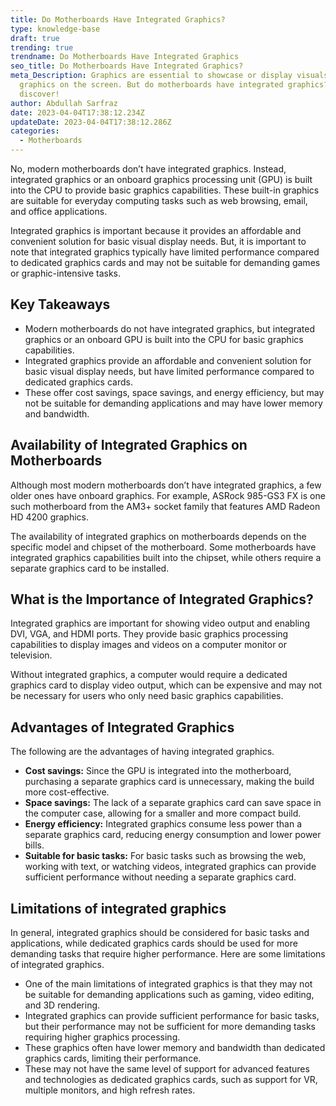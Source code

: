 ```yaml
---
title: Do Motherboards Have Integrated Graphics?
type: knowledge-base
draft: true
trending: true
trendname: Do Motherboards Have Integrated Graphics
seo_title: Do Motherboards Have Integrated Graphics?
meta_Description: Graphics are essential to showcase or display visuals or
  graphics on the screen. But do motherboards have integrated graphics? Let’s
  discover!
author: Abdullah Sarfraz
date: 2023-04-04T17:38:12.234Z
updateDate: 2023-04-04T17:38:12.286Z
categories:
  - Motherboards
---
```

No, modern motherboards don’t have integrated graphics. Instead, integrated graphics or an onboard graphics processing unit (GPU) is built into the CPU to provide basic graphics capabilities. These built-in graphics are suitable for everyday computing tasks such as web browsing, email, and office applications.

Integrated graphics is important because it provides an affordable and convenient solution for basic visual display needs. But, it is important to note that integrated graphics typically have limited performance compared to dedicated graphics cards and may not be suitable for demanding games or graphic-intensive tasks. 

## Key Takeaways

* Modern motherboards do not have integrated graphics, but integrated graphics or an onboard GPU is built into the CPU for basic graphics capabilities.
* Integrated graphics provide an affordable and convenient solution for basic visual display needs, but have limited performance compared to dedicated graphics cards.
* These offer cost savings, space savings, and energy efficiency, but may not be suitable for demanding applications and may have lower memory and bandwidth.

## Availability of Integrated Graphics on Motherboards

Although most modern motherboards don’t have integrated graphics, a few older ones have onboard graphics. For example, ASRock 985-GS3 FX is one such motherboard from the AM3+ socket family that features AMD Radeon HD 4200 graphics.

The availability of integrated graphics on motherboards depends on the specific model and chipset of the motherboard. Some motherboards have integrated graphics capabilities built into the chipset, while others require a separate graphics card to be installed. 

## What is the Importance of Integrated Graphics?

Integrated graphics are important for showing video output and enabling DVI, VGA, and HDMI ports. They provide basic graphics processing capabilities to display images and videos on a computer monitor or television.

Without integrated graphics, a computer would require a dedicated graphics card to display video output, which can be expensive and may not be necessary for users who only need basic graphics capabilities.

## Advantages of Integrated Graphics

The following are the advantages of having integrated graphics.

* **Cost savings:** Since the GPU is integrated into the motherboard, purchasing a separate graphics card is unnecessary, making the build more cost-effective.
* **Space savings:** The lack of a separate graphics card can save space in the computer case, allowing for a smaller and more compact build.
* **Energy efficiency:** Integrated graphics consume less power than a separate graphics card, reducing energy consumption and lower power bills.
* **Suitable for basic tasks:** For basic tasks such as browsing the web, working with text, or watching videos, integrated graphics can provide sufficient performance without needing a separate graphics card.

## Limitations of integrated graphics

In general, integrated graphics should be considered for basic tasks and applications, while dedicated graphics cards should be used for more demanding tasks that require higher performance. Here are some limitations of integrated graphics.

* One of the main limitations of integrated graphics is that they may not be suitable for demanding applications such as gaming, video editing, and 3D rendering. 
* Integrated graphics can provide sufficient performance for basic tasks, but their performance may not be sufficient for more demanding tasks requiring higher graphics processing.
* These graphics often have lower memory and bandwidth than dedicated graphics cards, limiting their performance.
* These may not have the same level of support for advanced features and technologies as dedicated graphics cards, such as support for VR, multiple monitors, and high refresh rates.